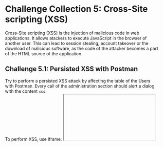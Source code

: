 # Challenge Collection 5: Cross-Site scripting (XSS)

Cross-Site scripting (XSS) is the injection of malicious code in web applications. It allows atackers to execute JavaScript in the browser of another user. This can lead to session stealing, account takeover or the download of malicious software, as the code of the attacker becomes a part of the HTML source of the application. 

## Challenge 5.1: Persisted XSS with Postman
Try to perform a persisted XSS attack by affecting the table of the Users with Postman. Every call of the administration section should alert a dialog with the content `xss`.  
To perform XSS, use iframe: <code><iframe src="javascript:alert(&grave;xss&grave;)"/></code>.

### Tips:

1. **Tip:** Try to interact with the users API.

2. **Tip:** If you have solved Challenge [2.2](https://github.com/nt-ca-aqe/thesis-ahs/tree/master/Challenge%202:%20Broken%20Authentication#challenge-22-create-an-administrator-account) or 
[4.1](https://github.com/nt-ca-aqe/thesis-ahs/tree/master/Challenge%204:%20Sensitive%20Data%20Exposure#challenge-41-log-in-with-mc-safesearchs-original-password-without-sql-injection-or-changing-password), you will know how to interact with the users API

3. **Tip:** You have to send a POST call

4. **Tip:** Consider that there are several parameters that you must pass, although the content of these parameters doesn't matter for your result.

5. **Tip:** There might be characters you must escape.


## Challenge 5.2: Persisted XSS with Postman 2
Try to perform a persisted XSS attack by affecting the table of the Products with Postman. Every call containing the new product should alert a dialog with the content `xss`.  
To perform XSS, use iframe: <code><iframe src="javascript:alert(&grave;xss&grave;)"/></code>

### Tips:

1. **Tip:** Try to interact with the products API.

2. **Tip:** The process is nearly similar to Challenge 5.1.

3. **Tip:** Consider that you need an authorization.

4. **Tip:** Look about the session token.

## Challenge 5.3: Persisted XSS through the UI
Try to perform a persisted XSS attack by affecting the list of the customer feedback. Every call containing customer feedbacks should alert a dialog with the content `xss`.
To perform XSS, use iframe: <code><iframe src="javascript:alert(&grave;xss&grave;)"/></code>

### Tips:

1. **Tip:** Customer feedback can be given here: `http://localhost:3000/#/contact`.

2. **Tip:** You have to modify the iframe element, as the common input won't be rendered as the similar output.

3. **Tip:** While visiting sites that contain customer feedbacks, check the sources (tab `Inspector` in Firefox or tab `Elements` in Chrome) to recognize how the iframe element is embedded in the HTML sources.


## Challenge 5.4: Reflected XSS
Try to perform a reflected XSS attack by finding a suitable input field.
To perform XSS, use iframe: <code><iframe src="javascript:alert(&grave;xss&grave;)"/></code>

### Tips:

1. **Tip:** To find the suitable area, you have to log in first with any account.

2. **Tip:** Have a look at the options of the account area.


## Challenge 5.5: DOM XSS
Try to perform a reflected XSS attack by finding a suitable input field.
To perform XSS, use iframe: <code><iframe src="javascript:alert(&grave;xss&grave;)"/></code>

### Tips:

1. **Tip:** The input field you need here is not hidden at all.
